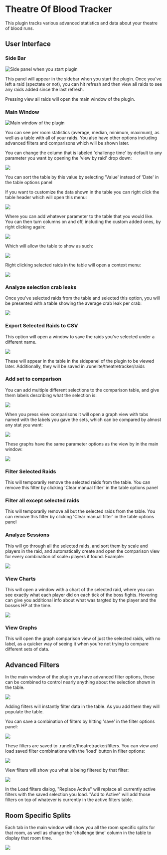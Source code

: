 # Theatre Of Blood Tracker
This plugin tracks various advanced statistics and data about your theatre of blood runs.

## User Interface
### Side Bar

![Side panel when you start plugin](images/sidebar.jpg)

This panel will appear in the sidebar when you start the plugin. Once you've left a raid (spectate or not), you can hit refresh and then view all raids to see any raids added since the last refresh.

Pressing view all raids will open the main window of the plugin.

### Main Window

![Main window of the plugin](images/1.jpg)

You can see per room statistics (average, median, minimum, maximum), as well as a table with all of your raids. 
You also have other options including advanced filters and comparisons which will be shown later.

You can change the column that is labeled 'challenge time' by default to any parameter you want by opening the 'view by raid' drop down:

![](images/viewbyparameters.jpg)

You can sort the table by this value by selecting 'Value' instead of 'Date' in the table options panel

If you want to customize the data shown in the table you can right click the table header which will open this menu:

![](images/rightclicktableheader.jpg)

Where you can add whatever parameter to the table that you would like. You can then turn columns on and off, including the custom added ones, by right clicking again:

![](images/customcolumns.jpg)

Which will allow the table to show as such:

![](images/customtablesetup.jpg)

Right clicking selected raids in the table will open a context menu:

![](images/rightclickgraphcontext.jpg)

### Analyze selection crab leaks

Once you've selected raids from the table and selected this option, you will be presented with a table showing the average crab leak per crab:

![](images/analyzeselectioncrableaks.jpg)

### Export Selected Raids to CSV

This option will open a window to save the raids you've selected under a different name.

![](images/saveraidswindow.jpg)

These will appear in the table in the sidepanel of the plugin to be viewed later. Additionally, they will be saved in .runelite/theatretracker/raids

### Add set to comparison

You can add multiple different selections to the comparison table, and give them labels describing what the selection is:

![](images/view%20comparisons.jpg)

When you press view comparisons it will open a graph view with tabs named with the labels you gave the sets, which can be compared by almost any stat you want:

![](images/comparison%20view.jpg)

These graphs have the same parameter options as the view by in the main window:

![](images/comparison%20options.jpg)

### Filter Selected Raids

This will temporarily remove the selected raids from the table. You can remove this filter by clicking 'Clear manual filter' in the table options panel

### Filter all except selected raids

This will temporarily remove all but the selected raids from the table. You can remove this filter by clicking 'Clear manual filter' in the table options panel

### Analyze Sessions

This will go through all the selected raids, and sort them by scale and players in the raid, and automatically create and open the comparison view for every combination of scale+players it found. Example:

![](images/analyzesessions.jpg)

### View Charts

This will open a window with a chart of the selected raid, where you can see exactly what each player did on each tick of the boss fights. Hovering can give you additional info about what was targted by the player and the bosses HP at the time.

![](images/chart.jpg)

### View Graphs

This will open the graph comparison view of just the selected raids, with no label, as a quicker way of seeing it when you're not trying to compare different sets of data.

## Advanced Filters

In the main window of the plugin you have advanced filter options, these can be combined to control nearly anything about the selection shown in the table.

![](images/advancedfilters.jpg)

Adding filters will instantly filter data in the table. As you add them they will populate the table.

You can save a combination of filters by hitting 'save' in the filter options panel:

![](images/savefilters.jpg)

These filters are saved to .runelite/theatretracker/filters. You can view and load saved filter combinations with the 'load' button in filter options:

![](images/loadfilters.jpg)

View filters will show you what is being filtered by that filter:

![](images/viewfilters.jpg)

In the Load filters dialog, "Replace Active" will replace all currently active filters with the saved selection you load. "Add to Active" will add those filters on top of whatever is currently in the active filters table.

## Room Specific Splits

Each tab in the main window will show you all the room specific splits for that room, as well as change the 'challenge time' column in the table to display that room time.

![](images/roomspecificsplits.jpg)

